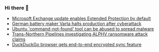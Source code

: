 ### Hi there 👋

<!--START_SECTION:feed-->
* [Microsoft Exchange update enables Extended Protection by default](https://www.bleepingcomputer.com/news/security/microsoft-exchange-update-enables-extended-protection-by-default/)
* [German battery maker Varta halts production after cyberattack](https://www.bleepingcomputer.com/news/security/german-battery-maker-varta-halts-production-after-cyberattack/)
* [Ubuntu 'command-not-found' tool can be abused to spread malware](https://www.bleepingcomputer.com/news/security/ubuntu-command-not-found-tool-can-be-abused-to-spread-malware/)
* [Trans-Northern Pipelines investigating ALPHV ransomware attack claims](https://www.bleepingcomputer.com/news/security/trans-northern-pipelines-investigating-alphv-ransomware-attack-claims/)
* [DuckDuckGo browser gets end-to-end encrypted sync feature](https://www.bleepingcomputer.com/news/security/duckduckgo-browser-gets-end-to-end-encrypted-sync-feature/)
<!--END_SECTION:feed-->

<!--
**frankenk/frankenk** is a ✨ _special_ ✨ repository because its `README.md` (this file) appears on your GitHub profile.

Here are some ideas to get you started:

- 🔭 I’m currently working on ...
- 🌱 I’m currently learning ...
- 👯 I’m looking to collaborate on ...
- 🤔 I’m looking for help with ...
- 💬 Ask me about ...
- 📫 How to reach me: ...
- 😄 Pronouns: ...
- ⚡ Fun fact: ...
-->



